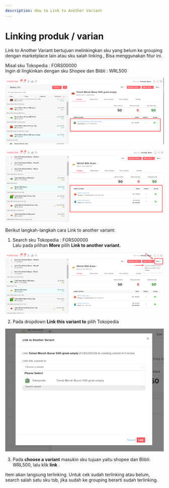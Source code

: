 ```yaml
---
description: How to Link to Another Variant
---
```


# Linking produk / varian

Link to Another Variant bertujuan melinkingkan sku yang belum ke grouping dengan marketplace lain atau sku salah linking., Bisa menggunakan fitur ini.

Misal sku Tokopedia : FORS00000  
Ingin di lingkinkan dengan sku Shopee dan Blibli : WRL500

![](../../.gitbook/assets/image%20%28279%29.png)

![](../../.gitbook/assets/image%20%2845%29.png)

 Berikut langkah-langkah cara Link to another variant:  
1. Search sku Tokopedia : FORS00000  
Lalu pada pilihan **More** pilih **Link to another variant.** 

![](../../.gitbook/assets/image%20%28276%29.png)

 2. Pada dropdown **Link this variant to** pilih Tokopedia

![](../../.gitbook/assets/image%20%28196%29.png)

3. Pada **choose a variant** masukin sku tujuan yaitu shopee dan Blibli: WRL500, lalu klik **link** . 

Item akan langsung terlinking. Untuk cek sudah terlinking atau belum, search salah satu sku tsb, jika sudah ke grouping berarti sudah terlinking. 

[  
](https://s3.amazonaws.com/cdn.freshdesk.com/data/helpdesk/attachments/production/48040116541/original/u0CrEdksLSTe_K-O8M5n6yAnUYQqWJEFYw.png?1589532562)

